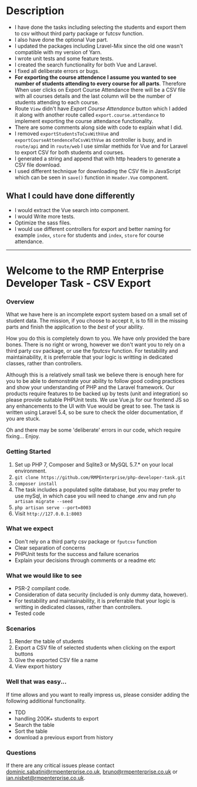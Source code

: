 # Description

- I have done the tasks including selecting the students and export them to csv without third party package or futcsv function.
- I also have done the optional Vue part.
- I updated the packages including Lravel-Mix since the old one wasn't compatible with my version of Yarn.
- I wrote unit tests and some feature tests.
- I created the search functionality for both Vue and Laravel.
- I fixed all deliberate errors or bugs.
- **For exporting the course attendence I assume you wanted to see number of students attending to every course for all parts**. Therefore When user clicks on Export Course Attendance there will be a CSV file with all courses details and the last column will be the number of students attending to each course.
- Route `View` didn't have _Export Course Attendance_ button which I added it along with another route called `export.course.attendance` to implement exporting the course attendance functionality.
- There are some comments along side with code to explain what I did.
- I removed `exportStudentsToCsvWithVue` and `exportCourseAttendenceToCsvWithVue` as controller is busy, and in `route/api` and in `route/web` I use similar methids for Vue and for Laravel to export CSV for both students and courses.
- I generated a string and append that with http headers to generate a CSV file download.
- I used different technique for downloading the CSV file in JavaScript which can be seen in `save()` function in `Header.Vue` component. 

## What I could have done differently

- I would extract the Vue search into component.
- I would Write more tests.
- Optimize the sass files.
- I would use different controllers for export and better naming for example `index`, `store` for students and `index`, `store` for course attendance.

---

# Welcome to the RMP Enterprise Developer Task - CSV Export
### Overview
What we have here is an incomplete export system based on a small set of student data.
The mission, if you choose to accept it, is to fill in the missing parts and finish the application to the *best* of your ability.

How you do this is completely down to you. We have only provided the bare bones.
There is no right or wrong, however we don't want you to rely on a third party csv package, or use the fputcsv function. For testability and maintainability, it is preferrable that your logic is writting in dedicated classes, rather than controllers.

Although this is a relatively small task we believe there is enough here for you to be able to demonstrate your ability to follow good coding practices and show your understanding of PHP and the Laravel framework.
Our products require features to be backed up by tests (unit and integration) so please provide suitable PHPUnit tests. We use Vue.js for our frontend JS so any enhancements to the UI with Vue would be great to see. The task is written using Laravel 5.4, so be sure to check the older documentation, if you are stuck.

Oh and there may be some 'deliberate' errors in our code, which require fixing... Enjoy.

### Getting Started
1) Set up PHP 7, Composer and Sqlite3 or MySQL 5.7.* on your local environment.
2) `git clone https://github.com/RMPEnterprise/php-developer-task.git`
3) `composer install`
4) The task includes a populated sqlite database, but you may prefer to use mySql, in which case you will need to change .env and run `php artisan migrate --seed`
5) `php artisan serve --port=8003`
6) Visit `http://127.0.0.1:8003`

### What we expect
- Don't rely on a third party csv package or `fputcsv` function
- Clear separation of concerns
- PHPUnit tests for the success and failure scenarios
- Explain your decisions through comments or a readme etc

### What we would like to see
- PSR-2 compilant code.
- Consideration of data security (included is only dummy data, however).
- For testability and maintainability, it is preferrable that your logic is writting in dedicated classes, rather than controllers.
- Tested code

### Scenarios
1. Render the table of students
2. Export a CSV file of selected students when clicking on the export buttons
3. Give the exported CSV file a name
4. View export history

### Well that was easy...
If time allows and you want to really impress us, please consider adding the following additional functionality.
- TDD
- handling 200K+ students to export
- Search the table
- Sort the table
- download a previous export from history

### Questions
If there are any critical issues please contact dominic.sabatini@rmpenterprise.co.uk, bruno@rmpenterprise.co.uk or ian.nisbet@rmpenterprise.co.uk.
